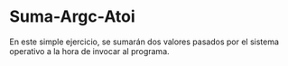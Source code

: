# Suma-Argc-Atoi
En este simple ejercicio, se sumarán dos valores pasados por el sistema operativo a la hora de invocar al programa.
